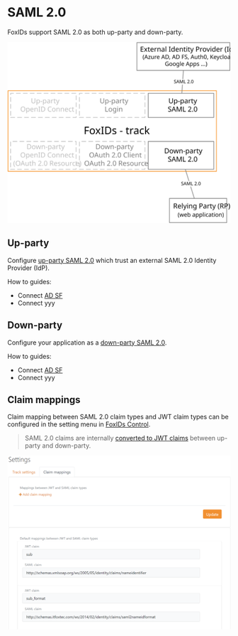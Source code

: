 # SAML 2.0

FoxIDs support SAML 2.0 as both up-party and down-party.

![FoxIDs SAML 2.0](images/parties-saml.svg)

## Up-party

Configure [up-party SAML 2.0](up-party-saml-2.0.md) which trust an external SAML 2.0 Identity Provider (IdP).

How to guides:

- Connect [AD SF](up-party-howto-saml-2.0-adfs.md)
- Connect yyy

## Down-party

Configure your application as a [down-party SAML 2.0](down-party-saml-2.0.md).

How to guides:

- Connect [AD SF](down-party-howto-saml-2.0-adfs.md)
- Connect yyy

## Claim mappings
Claim mapping between SAML 2.0 claim types and JWT claim types can be configured in the setting menu in [FoxIDs Control](control.md).

> SAML 2.0 claims are internally [converted to JWT claims](parties.md#jwt-and-saml) between up-party and down-party.

![Configure JWT and SAML 2.0 mappings](images/configure-jwt-saml-mappings.png)

